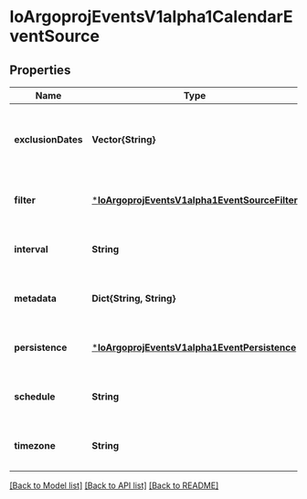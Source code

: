 # IoArgoprojEventsV1alpha1CalendarEventSource


## Properties
Name | Type | Description | Notes
------------ | ------------- | ------------- | -------------
**exclusionDates** | **Vector{String}** | ExclusionDates defines the list of DATE-TIME exceptions for recurring events. | [optional] [default to nothing]
**filter** | [***IoArgoprojEventsV1alpha1EventSourceFilter**](IoArgoprojEventsV1alpha1EventSourceFilter.md) |  | [optional] [default to nothing]
**interval** | **String** |  | [optional] [default to nothing]
**metadata** | **Dict{String, String}** |  | [optional] [default to nothing]
**persistence** | [***IoArgoprojEventsV1alpha1EventPersistence**](IoArgoprojEventsV1alpha1EventPersistence.md) |  | [optional] [default to nothing]
**schedule** | **String** |  | [optional] [default to nothing]
**timezone** | **String** |  | [optional] [default to nothing]


[[Back to Model list]](../README.md#models) [[Back to API list]](../README.md#api-endpoints) [[Back to README]](../README.md)


